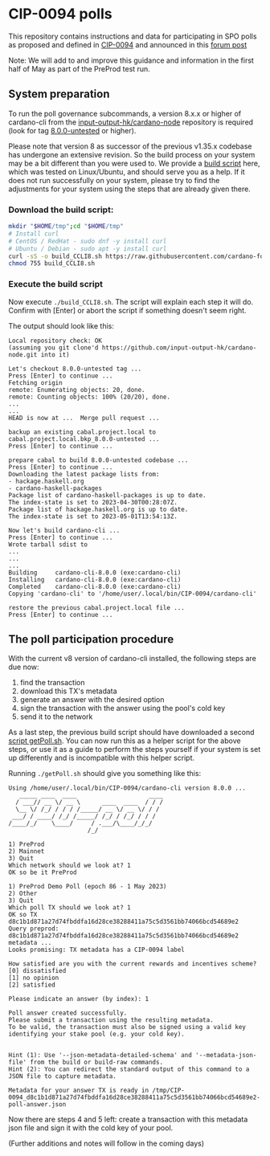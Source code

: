 # CIP-0094 polls

This repository contains instructions and data for participating in SPO polls as proposed and defined in [CIP-0094](https://github.com/cardano-foundation/CIPs/tree/cip-spo-polls/CIP-0094) and announced in this [forum post](https://forum.cardano.org/t/entering-voltaire-on-chain-poll-for-spos/117330)

Note: We will add to and improve this guidance and information in the first half of May as part of the PreProd test run.

## System preparation
To run the poll governance subcommands, a version 8.x.x or higher of cardano-cli from the [input-output-hk/cardano-node](https://github.com/input-output-hk/cardano-node) repository is required (look for tag [8.0.0-untested](https://github.com/input-output-hk/cardano-node/releases/tag/8.0.0-untested) or higher). 

Please note that version 8 as successor of the previous v1.35.x codebase has undergone an extensive revision. So the build process on your system may be a bit different than you were used to. 
We provide a [build script](scripts/build_CCLI8.sh) here, which was tested on Linux/Ubuntu, and should serve you as a help. If it does not run successfully on your system, please try to find the adjustments for your system using the steps that are already given there. 

### Download the build script:

```bash
mkdir "$HOME/tmp";cd "$HOME/tmp"
# Install curl
# CentOS / RedHat - sudo dnf -y install curl
# Ubuntu / Debian - sudo apt -y install curl
curl -sS -o build_CCLI8.sh https://raw.githubusercontent.com/cardano-foundation/CIP-0049-polls/main/scripts/build_CCLI8.sh
chmod 755 build_CCLI8.sh
```

### Execute the build script
Now execute `./build_CCLI8.sh`. The script will explain each step it will do. Confirm with [Enter] or abort the script if something doesn't seem right.

The output should look like this:

```
Local repository check: OK
(assuming you git clone'd https://github.com/input-output-hk/cardano-node.git into it)

Let's checkout 8.0.0-untested tag ...
Press [Enter] to continue ...
Fetching origin
remote: Enumerating objects: 20, done.
remote: Counting objects: 100% (20/20), done.
...
...
HEAD is now at ...  Merge pull request ...

backup an existing cabal.project.local to cabal.project.local.bkp_8.0.0-untested ...
Press [Enter] to continue ...

prepare cabal to build 8.0.0-untested codebase ...
Press [Enter] to continue ...
Downloading the latest package lists from:
- hackage.haskell.org
- cardano-haskell-packages
Package list of cardano-haskell-packages is up to date.
The index-state is set to 2023-04-30T00:28:07Z.
Package list of hackage.haskell.org is up to date.
The index-state is set to 2023-05-01T13:54:13Z.

Now let's build cardano-cli ...
Press [Enter] to continue ...
Wrote tarball sdist to
...
...
...
Building     cardano-cli-8.0.0 (exe:cardano-cli)
Installing   cardano-cli-8.0.0 (exe:cardano-cli)
Completed    cardano-cli-8.0.0 (exe:cardano-cli)
Copying 'cardano-cli' to '/home/user/.local/bin/CIP-0094/cardano-cli'

restore the previous cabal.project.local file ...
Press [Enter] to continue ...
```


## The poll participation procedure

With the current v8 version of cardano-cli installed, the following steps are due now:
1) find the transaction
2) download this TX's metadata
3) generate an answer with the desired option
4) sign the transaction with the answer using the pool's cold key
5) send it to the network

As a last step, the previous build script should have downloaded a second [script getPoll.sh](scripts/getPoll.sh). You can now run this as a helper script for the above steps, or use it as a guide to perform the steps yourself if your system is set up differently and is incompatible with this helper script.

Running `./getPoll.sh` should give you something like this:

```
Using /home/user/.local/bin/CIP-0094/cardano-cli version 8.0.0 ...
   _____ ____  ____                    ____
  / ___// __ \/ __ \      ____  ____  / / /
  \__ \/ /_/ / / / /_____/ __ \/ __ \/ / /
 ___/ / ____/ /_/ /_____/ /_/ / /_/ / / /
/____/_/    \____/     / .___/\____/_/_/
                      /_/

1) PreProd
2) Mainnet
3) Quit
Which network should we look at? 1
OK so be it PreProd

1) PreProd Demo Poll (epoch 86 - 1 May 2023)
2) Other
3) Quit
Which poll TX should we look at? 1
OK so TX d8c1b1d871a27d74fbddfa16d28ce38288411a75c5d3561bb74066bcd54689e2
Query preprod: d8c1b1d871a27d74fbddfa16d28ce38288411a75c5d3561bb74066bcd54689e2 metadata ...
Looks promising: TX metadata has a CIP-0094 label

How satisfied are you with the current rewards and incentives scheme?
[0] dissatisfied
[1] no opinion
[2] satisfied

Please indicate an answer (by index): 1

Poll answer created successfully.
Please submit a transaction using the resulting metadata.
To be valid, the transaction must also be signed using a valid key
identifying your stake pool (e.g. your cold key).


Hint (1): Use '--json-metadata-detailed-schema' and '--metadata-json-file' from the build or build-raw commands.
Hint (2): You can redirect the standard output of this command to a JSON file to capture metadata.

Metadata for your answer TX is ready in /tmp/CIP-0094_d8c1b1d871a27d74fbddfa16d28ce38288411a75c5d3561bb74066bcd54689e2-poll-answer.json
```

Now there are steps 4 and 5 left: create a transaction with this metadata json file and sign it with the cold key of your pool. 

(Further additions and notes will follow in the coming days)
